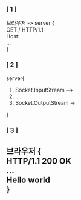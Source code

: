 ### [ 1 ] 
브라우저 -> server { <br>
    GET / HTTP/1.1 <br>
    Host: <br>
    ... <br> 
}

### [ 2 ]
server{<br>
1. Socket.InputStream -->
2. ....
3. Socket.OutputStream -> <br>

}
<br>

### [ 3 ]
브라우저 { <br>
    HTTP/1.1 200 OK <br>
    ...<br>
    Hello world <br>
}
------------

